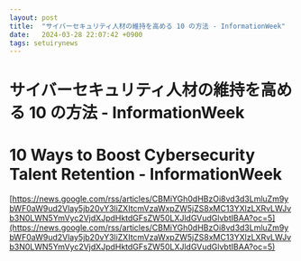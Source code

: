 ```yaml
---
layout: post
title:  "サイバーセキュリティ人材の維持を高める 10 の方法 - InformationWeek"
date:   2024-03-28 22:07:42 +0900
tags: setuirynews 
---
```


# サイバーセキュリティ人材の維持を高める 10 の方法 - InformationWeek



# 10 Ways to Boost Cybersecurity Talent Retention - InformationWeek

[https://news.google.com/rss/articles/CBMiYGh0dHBzOi8vd3d3LmluZm9ybWF0aW9ud2Vlay5jb20vY3liZXItcmVzaWxpZW5jZS8xMC13YXlzLXRvLWJvb3N0LWN5YmVyc2VjdXJpdHktdGFsZW50LXJldGVudGlvbtIBAA?oc=5](https://news.google.com/rss/articles/CBMiYGh0dHBzOi8vd3d3LmluZm9ybWF0aW9ud2Vlay5jb20vY3liZXItcmVzaWxpZW5jZS8xMC13YXlzLXRvLWJvb3N0LWN5YmVyc2VjdXJpdHktdGFsZW50LXJldGVudGlvbtIBAA?oc=5)

